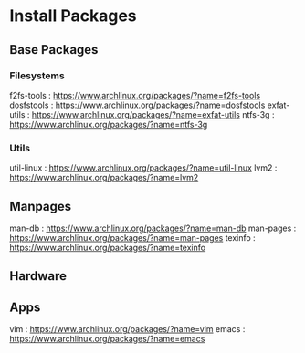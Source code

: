 # Install Packages

## Base Packages

### Filesystems
f2fs-tools  :   https://www.archlinux.org/packages/?name=f2fs-tools
dosfstools  :   https://www.archlinux.org/packages/?name=dosfstools
exfat-utils :   https://www.archlinux.org/packages/?name=exfat-utils
ntfs-3g     :   https://www.archlinux.org/packages/?name=ntfs-3g

### Utils
util-linux  :   https://www.archlinux.org/packages/?name=util-linux
lvm2        :   https://www.archlinux.org/packages/?name=lvm2

## Manpages
man-db      :   https://www.archlinux.org/packages/?name=man-db
man-pages   :   https://www.archlinux.org/packages/?name=man-pages
texinfo     :   https://www.archlinux.org/packages/?name=texinfo

## Hardware

## Apps

vim         :   https://www.archlinux.org/packages/?name=vim
emacs       :   https://www.archlinux.org/packages/?name=emacs

